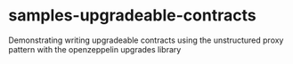 # samples-upgradeable-contracts
Demonstrating writing upgradeable contracts using the unstructured proxy pattern with the openzeppelin upgrades library
